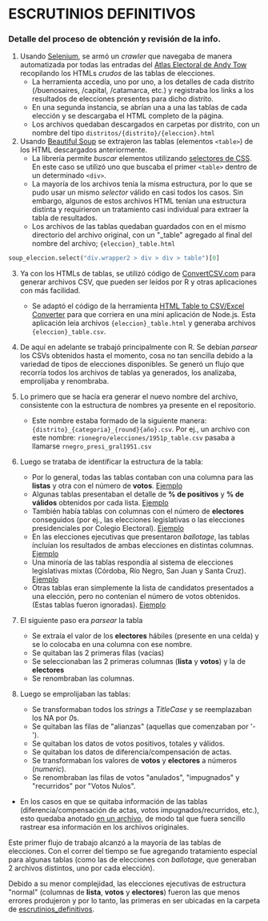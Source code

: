# ESCRUTINIOS DEFINITIVOS

### Detalle del proceso de obtención y revisión de la info.

1. Usando [Selenium](https://github.com/SeleniumHQ/Selenium), se armó un *crawler* que navegaba de manera automatizada por todas las entradas del [Atlas Electoral de Andy Tow](https://www.andytow.com/atlas/totalpais/index.html) recopilando los HTMLs *crudos* de las tablas de elecciones.
   * La herramienta accedía, uno por uno, a los detalles de cada distrito (/buenosaires, /capital, /catamarca, etc.) y registraba los links a los resultados de elecciones presentes para dicho distrito.
   * En una segunda instancia, se abrían una a una las tablas de cada elección y se descargaba el HTML completo de la página.
   * Los archivos quedaban descargados en carpetas por distrito, con un nombre del tipo ```distritos/{distrito}/{eleccion}.html```
2. Usando [Beautiful Soup](https://www.crummy.com/software/BeautifulSoup/) se extrajeron las tablas (elementos ```<table>```) de los HTML descargados anteriormente.
   * La librería permite *buscar* elementos utilizando [selectores de CSS](https://www.crummy.com/software/BeautifulSoup/bs4/doc/#css-selectors). En este caso se utilizó uno que buscaba el primer ```<table>``` dentro de un determinado ```<div>```.
   * La mayoría de los archivos tenía la misma estructura, por lo que se pudo usar un mismo *selector* válido en casi todos los casos. Sin embargo, algunos de estos archivos HTML  tenían una estructura distinta y requirieron un tratamiento casi individual para extraer la tabla de resultados.
   * Los archivos de las tablas quedaban guardados con en el mismo directorio del archivo original, con un "_table" agregado al final del nombre del archivo; ```{eleccion}_table.html```

```python
soup_eleccion.select("div.wrapper2 > div > div > table")[0]
```

3. Ya con los HTMLs de tablas, se utilizó código de [ConvertCSV.com](https://www.convertcsv.com/) para generar archivos CSV, que pueden ser leídos por R y otras aplicaciones con más facilidad.
   * Se adaptó el código de la herramienta [HTML Table to CSV/Excel Converter](https://www.convertcsv.com/html-table-to-csv.htm) para que corriera en una mini aplicación de Node.js. Esta aplicación leía archivos ```{eleccion}_table.html``` y generaba archivos ```{eleccion}_table.csv```.

4. De aquí en adelante se trabajó principalmente con R. Se debían *parsear* los CSVs obtenidos hasta el momento, cosa no tan sencilla debido a la variedad de tipos de elecciones disponibles. Se generó un flujo que recorría todos los archivos de tablas ya generados, los analizaba, emprolijaba y renombraba.
5. Lo primero que se hacía era generar el nuevo nombre del archivo, consistente con la estructura de nombres ya presente en el repositorio.
   * Este nombre estaba formado de la siguiente manera: ```{distrito}_{categoria}_{round}{año}.csv```. Por ej., un archivo con este nombre: ```rionegro/elecciones/1951p_table.csv``` pasaba a llamarse ```rnegro_presi_gral1951.csv```
6. Luego se trataba de identificar la estructura de la tabla:
   * Por lo general, todas las tablas contaban con una columna para las **listas** y otra con el número de **votos**. [Ejemplo](htmls/distritos/chaco/elecciones/2003p_table.html)
   * Algunas tablas presentaban el detalle de **% de positivos** y **% de válidos** obtenidos por cada lista. [Ejemplo](htmls/distritos/chaco/elecciones/2013ps_table.html)
   * También había tablas con columnas con el número de **electores** conseguidos (por ej., las elecciones legislativas o las elecciones presidenciales por Colegio Electoral). [Ejemplo](htmls/distritos/chaco/elecciones/1994cc_table.html)
   * En las elecciones ejecutivas que presentaron *ballotage*, las tablas íncluían los resultados de ambas elecciones en distintas columnas. [Ejemplo](htmls/distritos/chaco/elecciones/2015p_table.html)
   * Una minoría de las tablas respondía al sistema de elecciones legislativas mixtas (Córdoba, Río Negro, San Juan y Santa Cruz). [Ejemplo](htmls/distritos/rionegro/elecciones/1991dp_table.html)
   * Otras tablas eran simplemente la lista de candidatos presentados a una elección, pero no contenían el número de votos obtenidos. (Estas tablas fueron ignoradas). [Ejemplo](htmls/distritos/mendoza/elecciones/2017dp.html)
7. El siguiente paso era *parsear* la tabla
   * Se extraía el valor de los **electores** hábiles (presente en una celda) y se lo colocaba en una columna con ese nombre.
   * Se quitaban las 2 primeras filas (vacías)
   * Se seleccionaban las 2 primeras columnas (**lista** y **votos**) y la de **electores**
   * Se renombraban las columnas.
8. Luego se emprolijaban las tablas:
   * Se transformaban todos los *strings* a *TitleCase* y se reemplazaban los NA por *0*s.
   * Se quitaban las filas de "alianzas" (aquellas que comenzaban por '-').
   * Se quitaban los datos de votos positivos, totales y válidos.
   * Se quitaban los datos de diferencia/compensación de actas.
   * Se transformaban los valores de **votos** y **electores** a números (*numeric*).
   * Se renombraban las filas de votos "anulados", "impugnados" y "recurridos" por "Votos Nulos".
  
* En los casos en que se quitaba información de las tablas (diferencia/compensación de actas, votos impugnados/recurridos, etc.), esto quedaba anotado [en un archivo](htmls/info_adicional.csv), de modo tal que fuera sencillo rastrear esa información en los archivos originales.


Este primer flujo de trabajo alcanzó a la mayoría de las tablas de elecciones. Con el correr del tiempo se fue agregando tratamiento especial para algunas tablas (como las de elecciones con *ballotage*, que generaban 2 archivos distintos, uno por cada elección).

Debido a su menor complejidad, las elecciones ejecutivas de estructura "normal" (columnas de **lista**, **votos** y **electores**) fueron las que menos errores produjeron y por lo tanto, las primeras en ser ubicadas en la carpeta de [escrutinios_definitivos](data/escrutinios_definitivos).